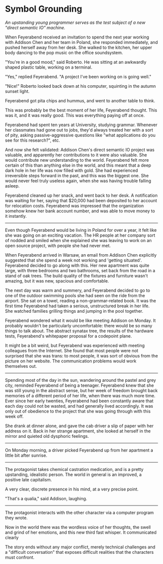 # Symbol Grounding

*An upstanding young programmer serves as the test subject of a new "direct
semantic IO" machine.*

When Feyerabend received an invitation to spend the next year working with
Addison Chen and her team in Poland, she responded immediately, and pushed
herself away from her desk. She walked to the kitchen, her upper body dancing to
the pop music on the office soundsystem.  

"You're in a good mood," said Roberto.  He was sitting at an awkwardly shaped
plastic table, working on a terminal.

"Yes," replied Feyerabend.  "A project I've been working on is going well."

"Nice!"  Roberto looked back down at his computer, squinting in the autumn
sunset light.

Feyerabend got pita chips and hummus, and went to another table to think.

This was probably be the best moment of her life, Feyerabend thought.  This was
it, and it was really good.  This was everything paying off at once.

Feyerabend had spent ten years at University, studying grammar.  Whenever her
classmates had gone out to jobs, they'd always treated her with a sort of pity,
asking passive-aggressive questions like "what applications do you see for this
research?", etc.

And now she felt validated: Addison Chen's direct semantic IO project was
valuable, and apparently her contributions to it were also valuable.  She would
contribute new understanding to the world.  Feyerabend felt more certain of this
than anything else in the world, and this meant that a deep dark hole in her
life was now filled with gold.  She had experienced irreversible steps forward
in the past, and this was the biggest one.  She would never feel truly useless
again, when she was having trouble falling asleep.

Feyerabend cleaned up her snack, and went back to her desk.  A notification was
waiting for her, saying that $20,000 had been deposited to her account for
relocation costs.  Feyerabend was impressed that the organization somehow knew
her bank account number, and was able to move money to it instantly. 

<hr>

Even though Feyerabend would be living in Poland for over a year, it felt like
she was going on an exciting vacation.  The HR people at her company sort of
nodded and smiled when she explained she was leaving to work on an open source
project, with people she had never met.  

When Feyerabend arrived in Warsaw, an email from Addison Chen explicitly
suggested that she spend a week not working and 'getting situated'.  Feyerabend
decided to go along with this.  Her new apartment was quite large, with three
bedrooms and two bathrooms, set back from the road in a stand of oak trees.  The
build quality of the fixtures and furniture wasn't amazing, but it was new,
spacious and comfortable.

The next day was warm and summery, and Feyerabend decided to go to one of the
outdoor swimming pools she had seen on the ride from the airport.  She sat on a
towel, reading a non-grammar-related book.  It was the first time Feyerabend had
taken a serious, unstructured break in her life.   She watched families grilling
things and jumping in the pool together.  

Feyerabend wondered what it would be like meeting Addison on Monday.  It
probably wouldn't be particularly uncomfortable: there would be so many things
to talk about.  The abstract synatax tree, the results of the hardware tests,
Feyerabend's whitepaper proposal for a codepoint plane.  

It might be a bit weird, but Feyerabend was experienced with meeting colleagues
from the Internet.  She found that most people were not surprised that she was
trans: to most people, it was sort of obvious from the picture on her website.
The communication problems would work themselves out.

<hr>

Spending most of the day in the sun, wandering around the pastel and grey city,
reminded Feyerabend of being a teenager.  Feyerabend knew that she was still
young in the abstract sense, but her week of freedom brought back memories of a
different period of her life, when there was much more time.  Ever since her
early twenties, Feyerabend had been constantly aware that each day could not be
wasted, and had generally lived accordingly.  It was only out of obedience to
the project that she was going through with this week off.

She drank at dinner alone, and gave the cab driver a slip of paper with her
address on it.  Back in her strange apartment, she looked at herself in the
mirror and quieted old dysphoric feelings. 

<hr>

On Monday morning, a driver picked Feyerabend up from her apartment a little bit
after sunrise.

<hr>

The protagonist takes chemical castration medication, and is a pretty
upstanding, idealistic person.  The world in general is an improved, a positive
late capitalism.  

A very clear, discrete presence in his mind, at a very precise point.

"That's a qualia," said Addison, laughing.

<hr>

The protagonist interacts with the other character via a computer program they
wrote.

Now in the world there was the wordless voice of her thoughts, the swell and
grind of her emotions, and this new third fast whisper.  It communicated clearly





The story ends without any major conflict, merely technical challenges and a
"difficult conversation" that exposes difficult realities that the characters
must confront.

